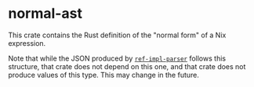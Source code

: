 # normal-ast
This crate contains the Rust definition of the "normal form" of a Nix expression.

Note that while the JSON produced by [`ref-impl-parser`](../ref-impl-parser/) follows this structure, that crate does not depend on this one, and that crate does not produce values of this type. This may change in the future.